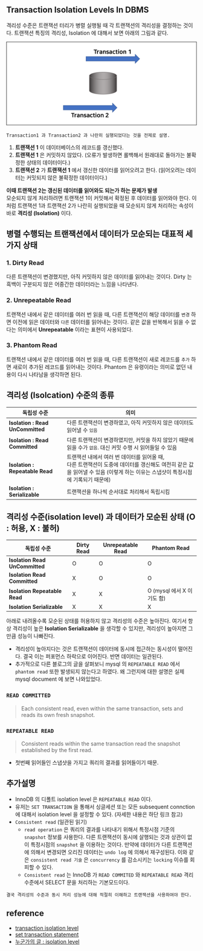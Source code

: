 ## Transaction Isolation Levels In DBMS
격리성 수준은 트랜잭션 터리가 병렬 실행될 때 각 트랜잭션의 격리성을 결정하는 것이다. 트랜잭션 특징의 
격리성, Isolation 에 대해서 보면 아래의 그림과 같다.

![alt Isolation Levels](https://github.com/pasudo123/SoftwareZeroToALL/blob/master/Image/Isolation_Levels%20Image.png)
```
Transaction1 과 Transaction2 과 나란히 실행되었다는 것을 전제로 설명.
```
1.  __트랜잭션 1__ 이 데이터베이스의 레코드를 갱신했다.
2.  __트랜잭션 1__ 은 커밋하지 않았다. (오류가 발생하면 롤백해서 원래대로 돌아가는 불확정한 상태의 데이터이다.)
3.  __트랜잭션 2__ 가 __트랜잭션 1__ 에서 갱신한 데이터를 읽어오려고 한다. (읽어오려는 데이터는 커밋되지 않은 불확정한 데이터이다.)

__이때 트랜잭션 2는 갱신된 데이터를 읽어와도 되는가 하는 문제가 발생__   
모순되지 않게 처리하려면 트랜잭션 1이 커밋해서 확정된 후 데이터를 읽어와야 한다. 이처럼 트랜잭션 1과 트랜잭션 2가 나란히 실행되었을 때 모순되지 않게 처리하는 속성이 바로 __격리성 (Isolation)__ 이다.

## 병렬 수행되는 트랜잭션에서 데이터가 모순되는 대표적 세가지 상태
### __1.  Dirty Read__<BR />
다른 트랜잭션이 변경했지만, 아직 커밋하지 않은 데이터를 읽어내는 것이다. Dirty 는 흑백이 구분되지 않은 어중간한 데이터라는 느낌을 나타낸다.


### __2.  Unrepeatable Read__<BR />
트랜잭션 내에서 같은 데이터를 여러 번 읽을 때, 다른 트랜잭션이 해당 데이터를 `변경` 하면 이전에 읽은 데이터와 `다른` 데이터를 읽어내는 것이다. 같은 값을 반복해서 읽을 수 없다는 의미에서 __Unrepeatable__ 이라는 표현이 사용되었다.

### __3.  Phantom Read__<BR />
트랜잭션 내에서 같은 데이터를 여러 번 읽을 때, 다른 트랜잭션이 새로 레코드를 `추가` 하면 새로이 추가된 레코드를 읽어내는 것이다. Phantom 은 유령이라는 의미로 없던 내용이 다시 나타남을 생각하면 된다.


## 격리성 (Isolcation) 수준의 종류
|                  독립성 수준                     |           의미            |
|------------------------------------------------|--------------------------|
| __Isolation : Read UnCommitted__ |다른 트랜잭션이 변경하였고, 아직 커밋하지 않은 데이터도 읽어낼 수 `있음`|
| __Isolation : Read Committed__ |다른 트랜잭션이 변경하였지만, 커밋을 하지 않았기 때문에 읽을 수가 `없음`. 대신 커밋 수행 시 읽어들일 수 있음|
| __Isolation : Repeatable Read__ |트랜잭션 내에서 여러 번 데이터를 읽어올 때, <BR /> 다른 트랜잭션이 도중에 데이터를 갱신해도 여전히 같은 값을 읽어낼 수 있음 (이렇게 하는 이유는 스냅샷이 특정시점에 기록되기 때문에) |
| __Isolation : Serializable__ |트랜잭션을 하나씩 순서대로 처리해서 독립시킴|

## 격리성 수준(isolation level) 과 데이터가 모순된 상태 (O : 허용, X : 불허)
|           독립성 수준          |   Dirty Read   |    Unrepeatable Read     |    Phantom Read    |
|------------------------------|------|------|------|
| __Isolation Read UnCommitted__ | O | O | O |
| __Isolation Read Committed__ | X | O | O |
| __Isolation Repeatable Read__ | X | X | O (mysql 에서 X 이기도 함) |
| __Isolation Serializable__ | X | X | X |
   
아래로 내려올수록 모순된 상태를 허용하지 않고 격리성의 수준은 높아진다. 여기서 항상 격리성이 높은 __Isolation Serializable__ 을 생각할 수 있지만, 격리성이 높아지면 그만큼 성능이 나빠진다. 
* 격리성이 높아지다는 것은 트랜잭션이 데이터에 동시에 접근하는 동시성이 떨어진다. 결국 이는 퍼포먼스 하락으로 이어진다. 반면 데이터는 일관된다.
* 추가적으로 다른 블로그의 글을 살펴보니 mysql 의 `REPEATABLE READ` 에서 `phantom read` 또한 발생되지 않는다고 하였다. 왜 그런지에 대한 설명은 실제 mysql document 에 보면 나와있었다.

### `READ COMMITTED` 
> Each consistent read, even within the same transaction, sets and reads its own fresh snapshot.

### `REPEATABLE READ` 
> Consistent reads within the same transaction read the snapshot established by the first read.
* 첫번째 읽어들인 스냅샷을 가지고 쿼리의 결과를 읽어들이기 때문.


## 추가설명
* InnoDB 의 디폴트 isolation level 은 `REPEATABLE READ` 이다.
* 유저는 `SET TRANSACTION` 을 통해서 싱글세션 또는 모든 subsequent connction 에 대해서 isolation level 을 설정할 수 있다. (자세한 내용은 하단 링크 참고)
* `Consistent read` (일관된 읽기)
    * `read operation` 은  쿼리의 결과를 나타내기 위해서 특정시점 기준의 `snapshot` 정보를 사용한다. 다른 트랜잭션이 동시에 살행되는 것과 상관이 없이 특정시점의 `snapshot` 을 이용하는 것이다. 만약에 데이터가 다른 트랜잭션에 의해서 변경되면 오리진 데이터는 `undo log` 에 의해서 재구성된다. 이와 같은 `consistent read 기술` 은 `concurrency` 를 감소시키는 `locking` 이슈를 회피할 수 있다.
    * `Consistent read` 는 InnoDB 가 `READ COMMITED` 와 `REPEATABLE READ` 격리수준에서 SELECT 문을 처리하는 기본모드이다.


```
결국 격리성의 수준과 동시 처리 성능에 대해 적절히 이해하고 트랜잭션을 사용하여야 한다.
```

## reference
* [transaction isolation level](https://dev.mysql.com/doc/refman/8.0/en/innodb-transaction-isolation-levels.html)
* [set transaction statement](https://dev.mysql.com/doc/refman/8.0/en/set-transaction.html#set-transaction-access-mode)
* [누군가의 글 : isolation level](https://jupiny.com/2018/11/30/mysql-transaction-isolation-levels/)